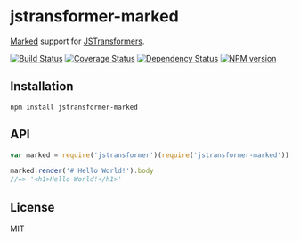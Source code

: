 # jstransformer-marked

[Marked](http://npm.im/marked) support for [JSTransformers](http://github.com/jstransformers).

[![Build Status](https://img.shields.io/travis/jstransformers/jstransformer-marked/master.svg)](https://travis-ci.org/jstransformers/jstransformer-marked)
[![Coverage Status](https://img.shields.io/codecov/c/github/jstransformers/jstransformer-marked/master.svg)](https://codecov.io/gh/jstransformers/jstransformer-marked)
[![Dependency Status](https://img.shields.io/david/jstransformers/jstransformer-marked/master.svg)](http://david-dm.org/jstransformers/jstransformer-marked)
[![NPM version](https://img.shields.io/npm/v/jstransformer-marked.svg)](https://www.npmjs.org/package/jstransformer-marked)

## Installation

    npm install jstransformer-marked

## API

```js
var marked = require('jstransformer')(require('jstransformer-marked'));

marked.render('# Hello World!').body
//=> '<h1>Hello World!</h1>'
```

## License

MIT

